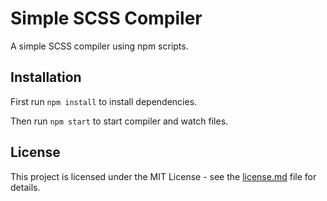 # Simple SCSS Compiler
A simple SCSS compiler using npm scripts.

## Installation

First run `npm install` to install dependencies.

Then run `npm start` to start compiler and watch files.

## License
This project is licensed under the MIT License - see the [license.md](license.md) file for details.